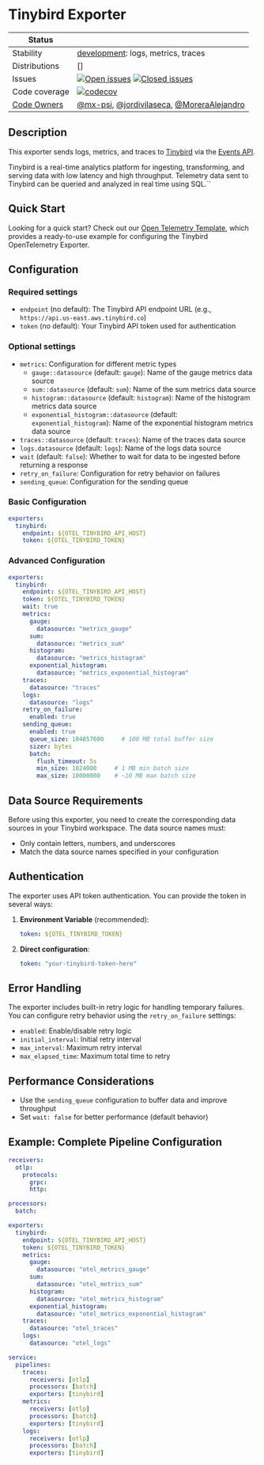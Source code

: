 # Tinybird Exporter
<!-- status autogenerated section -->
| Status        |           |
| ------------- |-----------|
| Stability     | [development]: logs, metrics, traces   |
| Distributions | [] |
| Issues        | [![Open issues](https://img.shields.io/github/issues-search/open-telemetry/opentelemetry-collector-contrib?query=is%3Aissue%20is%3Aopen%20label%3Aexporter%2Ftinybird%20&label=open&color=orange&logo=opentelemetry)](https://github.com/open-telemetry/opentelemetry-collector-contrib/issues?q=is%3Aopen+is%3Aissue+label%3Aexporter%2Ftinybird) [![Closed issues](https://img.shields.io/github/issues-search/open-telemetry/opentelemetry-collector-contrib?query=is%3Aissue%20is%3Aclosed%20label%3Aexporter%2Ftinybird%20&label=closed&color=blue&logo=opentelemetry)](https://github.com/open-telemetry/opentelemetry-collector-contrib/issues?q=is%3Aclosed+is%3Aissue+label%3Aexporter%2Ftinybird) |
| Code coverage | [![codecov](https://codecov.io/github/open-telemetry/opentelemetry-collector-contrib/graph/main/badge.svg?component=exporter_tinybird)](https://app.codecov.io/gh/open-telemetry/opentelemetry-collector-contrib/tree/main/?components%5B0%5D=exporter_tinybird&displayType=list) |
| [Code Owners](https://github.com/open-telemetry/opentelemetry-collector-contrib/blob/main/CONTRIBUTING.md#becoming-a-code-owner)    | [@mx-psi](https://www.github.com/mx-psi), [@jordivilaseca](https://www.github.com/jordivilaseca), [@MoreraAlejandro](https://www.github.com/MoreraAlejandro) |

[development]: https://github.com/open-telemetry/opentelemetry-collector/blob/main/docs/component-stability.md#development
<!-- end autogenerated section -->

## Description

This exporter sends logs, metrics, and traces to [Tinybird](https://www.tinybird.co/) via the [Events API](https://www.tinybird.co/docs/api-reference/events-api).

Tinybird is a real-time analytics platform for ingesting, transforming, and serving data with low latency and high throughput. Telemetry data sent to Tinybird can be queried and analyzed in real time using SQL.``


## Quick Start

Looking for a quick start? Check out our [Open Telemetry Template](https://github.com/tinybirdco/tinybird-otel-template), which provides a ready-to-use example for configuring the Tinybird OpenTelemetry Exporter.

## Configuration

### Required settings

- `endpoint` (no default): The Tinybird API endpoint URL (e.g., `https://api.us-east.aws.tinybird.co`)
- `token` (no default): Your Tinybird API token used for authentication

### Optional settings

- `metrics`: Configuration for different metric types
  - `gauge::datasource` (default: `gauge`): Name of the gauge metrics data source
  - `sum::datasource` (default: `sum`): Name of the sum metrics data source  
  - `histogram::datasource` (default: `histogram`): Name of the histogram metrics data source
  - `exponential_histogram::datasource` (default: `exponential_histogram`): Name of the exponential histogram metrics data source
- `traces::datasource` (default: `traces`): Name of the traces data source
- `logs.datasource` (default: `logs`): Name of the logs data source
- `wait` (default: `false`): Whether to wait for data to be ingested before returning a response
- `retry_on_failure`: Configuration for retry behavior on failures
- `sending_queue`: Configuration for the sending queue


### Basic Configuration

```yaml
exporters:
  tinybird:
    endpoint: ${OTEL_TINYBIRD_API_HOST}
    token: ${OTEL_TINYBIRD_TOKEN}
```

### Advanced Configuration

```yaml
exporters:
  tinybird:
    endpoint: ${OTEL_TINYBIRD_API_HOST}
    token: ${OTEL_TINYBIRD_TOKEN}
    wait: true
    metrics:
      gauge:
        datasource: "metrics_gauge"
      sum:
        datasource: "metrics_sum"
      histogram:
        datasource: "metrics_histogram"
      exponential_histogram:
        datasource: "metrics_exponential_histogram"
    traces:
      datasource: "traces"
    logs:
      datasource: "logs"
    retry_on_failure:
      enabled: true
    sending_queue:
      enabled: true
      queue_size: 104857600     # 100 MB total buffer size
      sizer: bytes
      batch:
        flush_timeout: 5s
        min_size: 1024000     # 1 MB min batch size
        max_size: 10000000    # ~10 MB max batch size
```

## Data Source Requirements

Before using this exporter, you need to create the corresponding data sources in your Tinybird workspace. The data source names must:

- Only contain letters, numbers, and underscores
- Match the data source names specified in your configuration


## Authentication

The exporter uses API token authentication. You can provide the token in several ways:

1. **Environment Variable** (recommended):
   ```yaml
   token: ${OTEL_TINYBIRD_TOKEN}
   ```

2. **Direct configuration**:
   ```yaml
   token: "your-tinybird-token-here"
   ```

## Error Handling

The exporter includes built-in retry logic for handling temporary failures. You can configure retry behavior using the `retry_on_failure` settings:

- `enabled`: Enable/disable retry logic
- `initial_interval`: Initial retry interval
- `max_interval`: Maximum retry interval
- `max_elapsed_time`: Maximum total time to retry

## Performance Considerations

- Use the `sending_queue` configuration to buffer data and improve throughput
- Set `wait: false` for better performance (default behavior)

## Example: Complete Pipeline Configuration

```yaml
receivers:
  otlp:
    protocols:
      grpc:
      http:

processors:
  batch:

exporters:
  tinybird:
    endpoint: ${OTEL_TINYBIRD_API_HOST}
    token: ${OTEL_TINYBIRD_TOKEN}
    metrics:
      gauge:
        datasource: "otel_metrics_gauge"
      sum:
        datasource: "otel_metrics_sum"
      histogram:
        datasource: "otel_metrics_histogram"
      exponential_histogram:
        datasource: "otel_metrics_exponential_histogram"
    traces:
      datasource: "otel_traces"
    logs:
      datasource: "otel_logs"

service:
  pipelines:
    traces:
      receivers: [otlp]
      processors: [batch]
      exporters: [tinybird]
    metrics:
      receivers: [otlp]
      processors: [batch]
      exporters: [tinybird]
    logs:
      receivers: [otlp]
      processors: [batch]
      exporters: [tinybird]
```